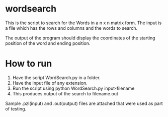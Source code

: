 # wordsearch

This is the script to search for the Words in a n x n matrix form.
The input is a file which has the rows and columns and the words to search.

The output of the program should display the coordinates of the starting position of the word and ending position.

# How to run

1. Have the script WordSearch.py in a folder. 
2. Have the input file of any extension.
3. Run the script using python WordSearch.py input-filename
4. This produces output of the search to filename.out

Sample .pzl(input) and .out(output) files are attached that were used as part of testing.
